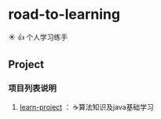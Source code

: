 # road-to-learning
 :sunny: :+1: 个人学习练手 
## Project

### 项目列表说明
1. [learn-project](https://github.com/Scorpio-ljc/road-to-learning/tree/main/learn-project) ： :coffee:算法知识及java基础学习
